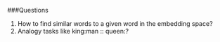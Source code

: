 ###Questions
1. How to find similar words to a given word in the embedding space?
2. Analogy tasks like king:man :: queen:?

